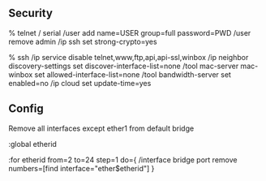 ## Security

% telnet / serial
/user add name=USER group=full password=PWD
/user remove admin
/ip ssh set strong-crypto=yes

% ssh
/ip service disable telnet,www,ftp,api,api-ssl,winbox
/ip neighbor discovery-settings set discover-interface-list=none 
/tool mac-server mac-winbox set allowed-interface-list=none
/tool bandwidth-server set enabled=no 
/ip cloud set update-time=yes


## Config



Remove all interfaces except ether1 from default bridge

:global etherid

:for etherid from=2 to=24 step=1 do={ /interface bridge port remove numbers=[find interface="ether$etherid"] }
